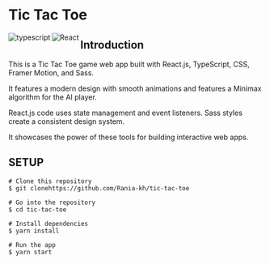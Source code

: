 # Tic Tac Toe


<img alt="typescript" align="left" src="https://img.shields.io/badge/typescript-%23007ACC.svg?style=for-the-badge&logo=typescript&logoColor=white" />
<img alt="React" align="left" src="https://img.shields.io/badge/react-%2320232a.svg?style=for-the-badge&logo=react&logoColor=%2361DAFB" />


## Introduction
This is a Tic Tac Toe game web app built with React.js, TypeScript, CSS, Framer Motion, and Sass.

It features a modern design with smooth animations and features a Minimax algorithm for the AI player.

React.js code uses state management and event listeners. Sass styles create a consistent design system.

It showcases the power of these tools for building interactive web apps.




## SETUP

```
# Clone this repository
$ git clonehttps://github.com/Rania-kh/tic-tac-toe

# Go into the repository
$ cd tic-tac-toe

# Install dependencies
$ yarn install

# Run the app
$ yarn start
```
